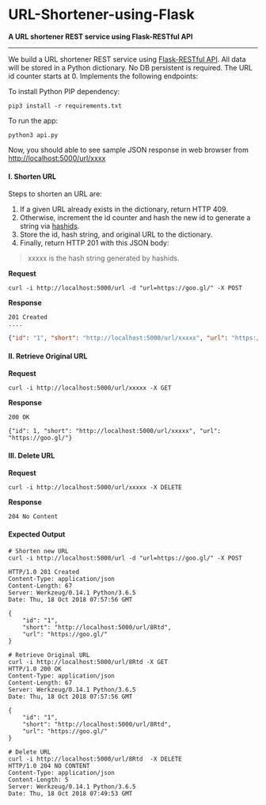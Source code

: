 # URL-Shortener-using-Flask

__A URL shortener REST service using Flask-RESTful API__
______

We build a URL shortener REST service using [Flask-RESTful API](https://flask-restful.readthedocs.io/en/latest/quickstart.html#a-minimal-api). All data will be stored in a Python dictionary. No DB persistent is required. The URL id counter starts at 0. Implements the following endpoints:

To install Python PIP dependency:

```
pip3 install -r requirements.txt
```

To run the app:

```
python3 api.py
```

Now, you should able to see sample JSON response in web browser from [http://localhost:5000/url/xxxx](http://localhost:5000/url/xxxx)

#### I. Shorten URL

Steps to shorten an URL are:
1. If a given URL already exists in the dictionary, return HTTP 409.
2. Otherwise, increment the id counter and hash the new id to generate a string via [hashids](https://github.com/davidaurelio/hashids-python).
3. Store the id, hash string, and original URL to the dictionary.
4. Finally, return HTTP 201 with this JSON body:


> xxxxx is the hash string generated by hashids.

__Request__
```
curl -i http://localhost:5000/url -d "url=https://goo.gl/" -X POST
```

__Response__

```
201 Created
....
````

```json
{"id": "1", "short": "http://localhost:5000/url/xxxxx", "url": "https://goo.gl/"}
```

#### II. Retrieve Original URL

__Request__
```
curl -i http://localhost:5000/url/xxxxx -X GET
```

__Response__
```
200 OK

{"id": 1, "short": "http://localhost:5000/url/xxxxx", "url": "https://goo.gl/"}
```

#### III. Delete URL

__Request__
```
curl -i http://localhost:5000/url/xxxxx -X DELETE
```

__Response__

```
204 No Content
```

#### Expected Output

```
# Shorten new URL
curl -i http://localhost:5000/url -d "url=https://goo.gl/" -X POST

HTTP/1.0 201 Created
Content-Type: application/json
Content-Length: 67
Server: Werkzeug/0.14.1 Python/3.6.5
Date: Thu, 18 Oct 2018 07:57:56 GMT

{
    "id": "1",
    "short": "http://localhost:5000/url/8Rtd",
    "url": "https://goo.gl/"
}

# Retrieve Original URL
curl -i http://localhost:5000/url/8Rtd -X GET
HTTP/1.0 200 OK
Content-Type: application/json
Content-Length: 67
Server: Werkzeug/0.14.1 Python/3.6.5
Date: Thu, 18 Oct 2018 07:57:56 GMT

{
    "id": "1",
    "short": "http://localhost:5000/url/8Rtd",
    "url": "https://goo.gl/"
}

# Delete URL
curl -i http://localhost:5000/url/8Rtd  -X DELETE
HTTP/1.0 204 NO CONTENT
Content-Type: application/json
Content-Length: 5
Server: Werkzeug/0.14.1 Python/3.6.5
Date: Thu, 18 Oct 2018 07:49:53 GMT
```
